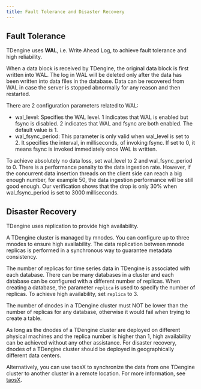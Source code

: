 ```yaml
---
title: Fault Tolerance and Disaster Recovery
---
```


## Fault Tolerance

TDengine uses **WAL**, i.e. Write Ahead Log, to achieve fault tolerance and high reliability.

When a data block is received by TDengine, the original data block is first written into WAL. The log in WAL will be deleted only after the data has been written into data files in the database. Data can be recovered from WAL in case the server is stopped abnormally for any reason and then restarted.

There are 2 configuration parameters related to WAL:

- wal_level: Specifies the WAL level. 1 indicates that WAL is enabled but fsync is disabled. 2 indicates that WAL and fsync are both enabled. The default value is 1.
- wal_fsync_period: This parameter is only valid when wal_level is set to 2. It specifies the interval, in milliseconds, of invoking fsync. If set to 0, it means fsync is invoked immediately once WAL is written.

To achieve absolutely no data loss, set wal_level to 2 and wal_fsync_period to 0. There is a performance penalty to the data ingestion rate. However, if the concurrent data insertion threads on the client side can reach a big enough number, for example 50, the data ingestion performance will be still good enough. Our verification shows that the drop is only 30% when wal_fsync_period is set to 3000 milliseconds.

## Disaster Recovery

TDengine uses replication to provide high availability.

A TDengine cluster is managed by mnodes. You can configure up to three mnodes to ensure high availability. The data replication between mnode replicas is performed in a synchronous way to guarantee metadata consistency.

The number of replicas for time series data in TDengine is associated with each database. There can be many databases in a cluster and each database can be configured with a different number of replicas. When creating a database, the parameter `replica` is used to specify the number of replicas. To achieve high availability, set `replica` to 3.

The number of dnodes in a TDengine cluster must NOT be lower than the number of replicas for any database, otherwise it would fail when trying to create a table.

As long as the dnodes of a TDengine cluster are deployed on different physical machines and the replica number is higher than 1, high availability can be achieved without any other assistance. For disaster recovery, dnodes of a TDengine cluster should be deployed in geographically different data centers.

Alternatively, you can use taosX to synchronize the data from one TDengine cluster to another cluster in a remote location. For more information, see [taosX](../../reference/taosX).
